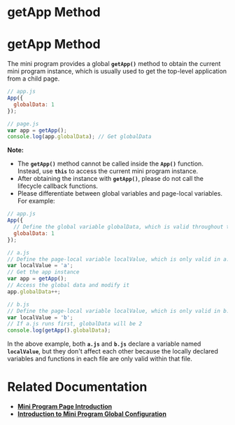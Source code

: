 # getApp Method

# ****getApp Method****

The mini program provides a global **`getApp()`** method to obtain the current mini program instance, which is usually used to get the top-level application from a child page.

```jsx
// app.js
App({
  globalData: 1
});
```

```jsx
// page.js
var app = getApp();
console.log(app.globalData); // Get globalData
```

**Note:**

- The **`getApp()`** method cannot be called inside the **`App()`** function. Instead, use **`this`** to access the current mini program instance.
- After obtaining the instance with **`getApp()`**, please do not call the lifecycle callback functions.
- Please differentiate between global variables and page-local variables. For example:

```jsx
// app.js
App({
  // Define the global variable globalData, which is valid throughout the App
  globalData: 1
});
```

```jsx
// a.js
// Define the page-local variable localValue, which is only valid in a.js
var localValue = 'a';
// Get the app instance
var app = getApp();
// Access the global data and modify it
app.globalData++;
```

```jsx
// b.js
// Define the page-local variable localValue, which is only valid in b.js
var localValue = 'b';
// If a.js runs first, globalData will be 2
console.log(getApp().globalData);
```

In the above example, both **`a.js`** and **`b.js`** declare a variable named **`localValue`**, but they don't affect each other because the locally declared variables and functions in each file are only valid within that file.

# **Related Documentation**

- **[Mini Program Page Introduction](https://opendocs.alipay.com/mini/framework/page)**
- **[Introduction to Mini Program Global Configuration](https://opendocs.alipay.com/mini/framework/app)**
